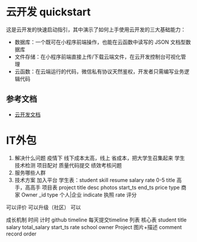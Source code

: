 # 云开发 quickstart

这是云开发的快速启动指引，其中演示了如何上手使用云开发的三大基础能力：

- 数据库：一个既可在小程序前端操作，也能在云函数中读写的 JSON 文档型数据库
- 文件存储：在小程序前端直接上传/下载云端文件，在云开发控制台可视化管理
- 云函数：在云端运行的代码，微信私有协议天然鉴权，开发者只需编写业务逻辑代码

## 参考文档

- [云开发文档](https://developers.weixin.qq.com/miniprogram/dev/wxcloud/basis/getting-started.html)









# IT外包
1. 解决什么问题
    疫情下  线下成本太高，线上
    省成本，把大学生召集起来
    学生   技术检测  项目配对  质量代码提交   绩效考核问题
2. 服务哪些人群
3. 技术方案
    加入平台
    学生表：student 
    skill 
    resume
    salary
    rate    0-5
    title   高手，高高手
    项目表 project
    title
    desc
    photos
    start_ts
    end_ts
    price
    type
    商家 Owner
    _id
    type  个人|企业
    indicate  执照
    rate 评分


可以评价  可以升级（社区）  可以 

成长机制
    时间 计时 github
    timeline    每天提交timeline
    列表
核心表
student
    title salary total_salary  start_ts rate school
owner
Project
    图片+描述
comment
record
order





